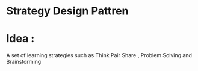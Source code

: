 # Strategy Design Pattren

# Idea :
A set of learning strategies such as
Think Pair Share , Problem Solving and Brainstorming


